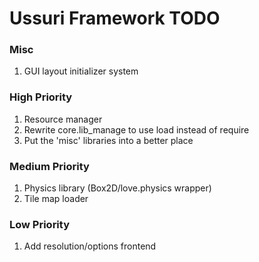 # Ussuri Framework **TODO**

>
### Misc
1. GUI layout initializer system

>
### High Priority
1. Resource manager
2. Rewrite core.lib_manage to use load instead of require
3. Put the 'misc' libraries into a better place

>
### Medium Priority
1. Physics library (Box2D/love.physics wrapper)
2. Tile map loader

>
### Low Priority
1. Add resolution/options frontend
